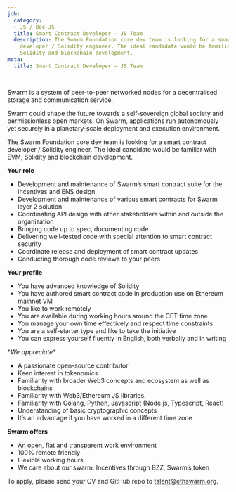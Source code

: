 ```yaml
---
job:
  category:
  - JS / Bee-JS
  title: Smart Contract Developer – JS Team
  description: The Swarm Foundation core dev team is looking for a smart contract
    developer / Solidity engineer. The ideal candidate would be familiar with EVM,
    Solidity and blockchain development.
meta:
  title: Smart Contract Developer – JS Team

---
```

Swarm is a system of peer-to-peer networked nodes for a decentralised storage and communication service.

Swarm could shape the future towards a self-sovereign global society and permissionless open markets. On Swarm, applications run autonomously yet securely in a planetary-scale deployment and execution environment.

The Swarm Foundation core dev team is looking for a smart contract developer / Solidity engineer. The ideal candidate would be familiar with EVM, Solidity and blockchain development.

**Your role**

* Development and maintenance of Swarm’s smart contract suite for the incentives and ENS design,
* Development and maintenance of various smart contracts for Swarm layer 2 solution
* Coordinating API design with other stakeholders within and outside the organization
* Bringing code up to spec, documenting code
* Delivering well-tested code with special attention to smart contract security
* Coordinate release and deployment of smart contract updates
* Conducting thorough code reviews to your peers

**Your profile**

* You have advanced knowledge of Solidity
* You have authored smart contract code in production use on Ethereum mainnet VM
* You like to work remotely
* You are available during working hours around the CET time zone
* You manage your own time effectively and respect time constraints
* You are a self-starter type and like to take the initiative
* You can express yourself fluently in English, both verbally and in writing

\**We appreciate**

* A passionate open-source contributor
* Keen interest in tokenomics
* Familiarity with broader Web3 concepts and ecosystem as well as blockchains
* Familiarity with Web3/Ethereum JS libraries.
* Familiarity with Golang, Python, Javascript (Node.js, Typescript, React)
* Understanding of basic cryptographic concepts
* It’s an advantage if you have worked in a different time zone

**Swarm offers**

* An open, flat and transparent work environment
* 100% remote friendly
* Flexible working hours
* We care about our swarm: Incentives through BZZ, Swarm’s token

To apply, please send your CV and GitHub repo to [talent@ethswarm.org](talent@ethswarm.org "talent@ethswarm.org").